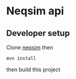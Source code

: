 # Neqsim api

## Developer setup

Clone [neqsim](https://github.com/equinor/neqsim)
then
```shell script
mvn install
```

then build this project